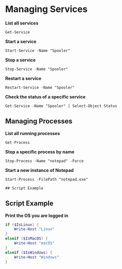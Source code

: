 # Managing Services 

**List all services**

    Get-Service

**Start a service**

    Start-Service -Name "Spooler"

**Stop a service**

    Stop-Service -Name "Spooler"

**Restart a service**

    Restart-Service -Name "Spooler"

**Check the status of a specific service**

    Get-Service -Name "Spooler" | Select-Object Status
## Managing Processes

**List all running processes**

    Get-Process

**Stop a specific process by name**

    Stop-Process -Name "notepad" -Force

**Start a new instance of Notepad**

    Start-Process -FilePath "notepad.exe"

    ## Script Example
## Script Example
**Print the OS you are logged in**
```powershell
if ($IsLinux) {
    Write-Host "Linux"
}
elseif ($IsMacOS) {
    Write-Host "macOS"
}
elseif ($IsWindows) {
    Write-Host "Windows"
}
```
